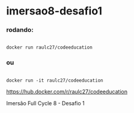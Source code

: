 # imersao8-desafio1
### rodando:
<code>
docker run raulc27/codeeducation
</code>

### ou

<code>
docker run -it raulc27/codeeducation
</code>

<a href="https://hub.docker.com/r/raulc27/codeeducation">https://hub.docker.com/r/raulc27/codeeducation</a>

Imersão Full Cycle 8 - Desafio 1
